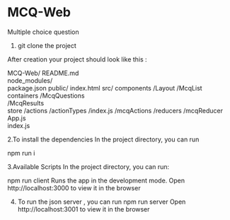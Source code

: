 # MCQ-Web
Multiple choice question

1. git clone the project 

After creation your project should  look like this :

MCQ-Web/
	README.md  
 	node_modules/  	
  	package.json
  	public/
    	index.html
    src/
    	components
    		/Layout
    		/McqList
    	containers
    		/McqQuestions   				
    		/McqResults   				
    	store
    		/actions
    			/actionTypes
    			/index.js
    			/mcqActions
    		/reducers
    			/mcqReducer
	App.js	    
	index.js

2.To install the dependencies
In the project directory, you can run 

npm run i

3.Available Scripts
In the project directory, you can run:

npm run client
Runs the app in the development mode.
Open http://localhost:3000 to view it in the browser

4. To run the json server , you can run
npm run server
Open http://localhost:3001 to view it in the browser

	    




